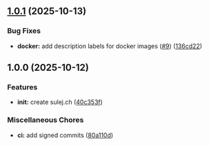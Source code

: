## [1.0.1](https://github.com/Arlind-dev/sulej.ch/compare/v1.0.0...v1.0.1) (2025-10-13)

### Bug Fixes

* **docker:** add description labels for docker images ([#9](https://github.com/Arlind-dev/sulej.ch/issues/9)) ([136cd22](https://github.com/Arlind-dev/sulej.ch/commit/136cd2240b06d5cd9c4b203a95dd4766bf625b91))

## 1.0.0 (2025-10-12)

### Features

* **init:** create sulej.ch ([40c353f](https://github.com/Arlind-dev/sulej.ch/commit/40c353ff4efe2ed26f4462ecef7dd08a23437474))

### Miscellaneous Chores

* **ci:** add signed commits ([80a110d](https://github.com/Arlind-dev/sulej.ch/commit/80a110d15b700f4b4e94c8e8865e9d07d62a3ce4))
